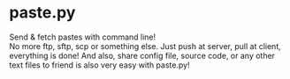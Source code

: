 paste.py
========

Send & fetch pastes with command line!  
No more ftp, sftp, scp or something else. Just push at server, pull at client, everything is done!
And also, share config file, source code, or any other text files to friend is also very easy with paste.py!
